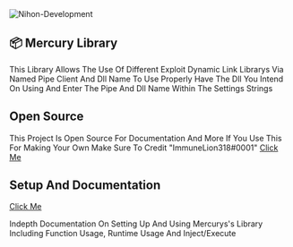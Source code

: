 <img src="https://komarev.com/ghpvc/?username=Nihon-Development&color=8E64D0" alt="Nihon-Development" />

## 📦 Mercury Library 

This Library Allows The Use Of Different Exploit Dynamic Link Librarys
Via Named Pipe Client And Dll Name To Use Properly Have The Dll You Intend On Using And Enter
The Pipe And Dll Name Within The Settings Strings

## Open Source

This Project Is Open Source For Documentation And More If You Use This
For Making Your Own Make Sure To Credit "ImmuneLion318#0001" 
[Click Me](https://github.com/Nihon-Development/Mercury-Library/blob/main/OpenSource.md)

## Setup And Documentation

[Click Me](https://github.com/Nihon-Development/Mercury-Library/blob/main/Setup.md) 

Indepth Documentation On Setting Up And Using Mercurys's Library
Including Function Usage, Runtime Usage And Inject/Execute
